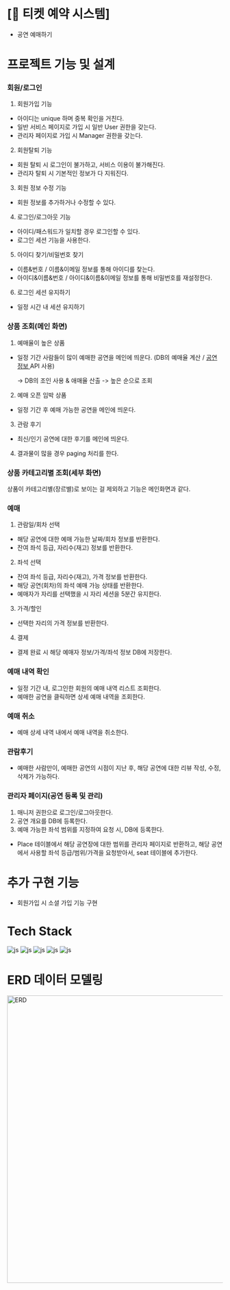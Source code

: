# [📑 티켓 예약 시스템]
-	공연 예매하기

# 프로젝트 기능 및 설계

### 회원/로그인
   
1. 회원가입 기능
- 아이디는 unique 하며 중복 확인을 거친다.
- 일반 서비스 페이지로 가입 시 일반 User 권한을 갖는다.
- 관리자 페이지로 가입 시 Manager 권한을 갖는다.
2. 회원탈퇴 기능
- 회원 탈퇴 시 로그인이 불가하고, 서비스 이용이 불가해진다.
- 관리자 탈퇴 시 기본적인 정보가 다 지워진다.
3. 회원 정보 수정 기능
-	회원 정보를 추가하거나 수정할 수 있다.
4. 로그인/로그아웃 기능
-	아이디/패스워드가 일치할 경우 로그인할 수 있다.
-	로그인 세션 기능을 사용한다.
5.	아이디 찾기/비밀번호 찾기
-	이름&번호 / 이름&이메일 정보를 통해 아이디를 찾는다.
-	아이디&이름&번호 / 아이디&이름&이메일 정보를 통해 비밀번호를 재설정한다.
6. 로그인 세션 유지하기
- 일정 시간 내 세션 유지하기

### 상품 조회(메인 화면)
1. 예매율이 높은 상품
- 일정 기간 사람들이 많이 예매한 공연을 메인에 띄운다. (DB의 예매율 계산 / [공연 정보 ](https://www.kopis.or.kr/por/cs/openapi/openApiList.do?menuId=MNU_00074&tabId=tab3_3) API 사용)

  -> DB의 조인 사용 & 애매율 산출 -> 높은 순으로 조회
2. 예매 오픈 임박 상품
- 일정 기간 후 예매 가능한 공연을 메인에 띄운다.
3. 관람 후기
-	최신/인기 공연에 대한 후기를 메인에 띄운다.
4. 결과물이 많을 경우 paging 처리를 한다.

### 상품 카테고리별 조회(세부 화면)
상품이 카테고리별(장르별)로 보이는 걸 제외하고 기능은 메인화면과 같다.

### 예매
1. 관람일/회차 선택
-	해당 공연에 대한 예매 가능한 날짜/회차 정보를 반환한다.
-	잔여 좌석 등급, 자리수(재고) 정보를 반환한다.
2. 좌석 선택
-	잔여 좌석 등급, 자리수(재고), 가격 정보를 반환한다.
-	해당 공연(회차)의 좌석 예매 가능 상태를 반환한다.
-	예매자가 자리를 선택했을 시 자리 세션을 5분간 유지한다.
3. 가격/할인
-	선택한 자리의 가격 정보를 반환한다.
4. 결제
-	결제 완료 시 해당 예매자 정보/가격/좌석 정보 DB에 저장한다.

### 예매 내역 확인
- 일정 기간 내, 로그인한 회원의 예매 내역 리스트 조회한다.
- 예매한 공연을 클릭하면 상세 예매 내역을 조회한다.

### 예매 취소
-	예매 상세 내역 내에서 예매 내역을 취소한다.

### 관람후기
-	예매한 사람만이, 예매한 공연의 시점이 지난 후, 해당 공연에 대한 리뷰 작성, 수정, 삭제가 가능하다.

### 관리자 페이지(공연 등록 및 관리)
1. 매니저 권한으로 로그인/로그아웃한다.
2. 공연 개요를 DB에 등록한다.
3. 예매 가능한 좌석 범위를 지정하여 요청 시, DB에 등록한다.
- Place 테이블에서 해당 공연장에 대한 범위를 관리자 페이지로 반환하고,
해당 공연에서 사용할 좌석 등급/범위/가격을 요청받아서, seat 테이블에 추가한다.

# 추가 구현 기능
- 회원가입 시 소셜 가입 기능 구현

# Tech Stack
![js](https://img.shields.io/badge/Java-ED8B00?style=for-the-badge&logo=openjdk&logoColor=white)
![js](https://img.shields.io/badge/MySQL-00000F?style=for-the-badge&logo=mysql&logoColor=white)
![js](https://img.shields.io/badge/Spring-6DB33F?style=for-the-badge&logo=spring&logoColor=white)
![js](https://img.shields.io/badge/Spring_Security-6DB33F?style=for-the-badge&logo=spring&logoColor=white)
![js](https://img.shields.io/badge/GIT-F05032?style=for-the-badge&logo=spring&logoColor=white)

# ERD 데이터 모델링
<img width="671" alt="ERD" src="https://github.com/aNN-algorithm/Ticketing/assets/149382038/d88fd3d4-911e-45c8-a046-8988d2a28d15">
